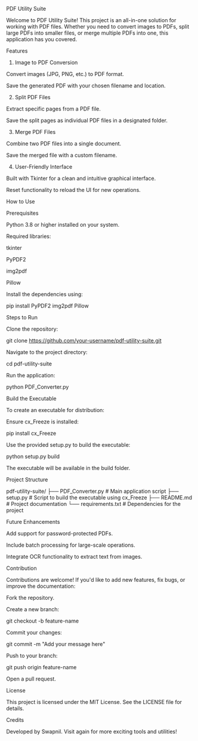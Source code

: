 PDF Utility Suite

Welcome to PDF Utility Suite! This project is an all-in-one solution for working with PDF files. Whether you need to convert images to PDFs, split large PDFs into smaller files, or merge multiple PDFs into one, this application has you covered.

Features

1. Image to PDF Conversion

Convert images (JPG, PNG, etc.) to PDF format.

Save the generated PDF with your chosen filename and location.

2. Split PDF Files

Extract specific pages from a PDF file.

Save the split pages as individual PDF files in a designated folder.

3. Merge PDF Files

Combine two PDF files into a single document.

Save the merged file with a custom filename.

4. User-Friendly Interface

Built with Tkinter for a clean and intuitive graphical interface.

Reset functionality to reload the UI for new operations.

How to Use

Prerequisites

Python 3.8 or higher installed on your system.

Required libraries:

tkinter

PyPDF2

img2pdf

Pillow

Install the dependencies using:

pip install PyPDF2 img2pdf Pillow

Steps to Run

Clone the repository:

git clone https://github.com/your-username/pdf-utility-suite.git

Navigate to the project directory:

cd pdf-utility-suite

Run the application:

python PDF_Converter.py

Build the Executable

To create an executable for distribution:

Ensure cx_Freeze is installed:

pip install cx_Freeze

Use the provided setup.py to build the executable:

python setup.py build

The executable will be available in the build folder.

Project Structure

pdf-utility-suite/
├── PDF_Converter.py    # Main application script
├── setup.py            # Script to build the executable using cx_Freeze
├── README.md           # Project documentation
└── requirements.txt    # Dependencies for the project

Future Enhancements

Add support for password-protected PDFs.

Include batch processing for large-scale operations.

Integrate OCR functionality to extract text from images.

Contribution

Contributions are welcome! If you'd like to add new features, fix bugs, or improve the documentation:

Fork the repository.

Create a new branch:

git checkout -b feature-name

Commit your changes:

git commit -m "Add your message here"

Push to your branch:

git push origin feature-name

Open a pull request.

License

This project is licensed under the MIT License. See the LICENSE file for details.

Credits

Developed by Swapnil. Visit again for more exciting tools and utilities!


 
